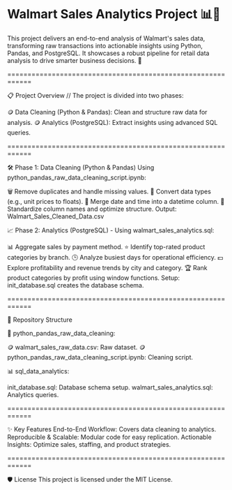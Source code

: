 # Walmart Sales Analytics Project 📊💸

This project delivers an end-to-end analysis of Walmart's sales data, transforming raw transactions into actionable insights using Python, Pandas, and PostgreSQL. It showcases a robust pipeline for retail data analysis to drive smarter business decisions. 🚀

============================================================

📋 Project Overview // The project is divided into two phases:

🪙 Data Cleaning (Python & Pandas): Clean and structure raw data for analysis.
🪙 Analytics (PostgreSQL): Extract insights using advanced SQL queries.

============================================================

🛠️ Phase 1: Data Cleaning (Python & Pandas)
Using python_pandas_raw_data_cleaning_script.ipynb:

🗑️ Remove duplicates and handle missing values.
🔄 Convert data types (e.g., unit prices to floats).
📅 Merge date and time into a datetime column.
🧹 Standardize column names and optimize structure.
Output: Walmart_Sales_Cleaned_Data.csv

📈 Phase 2: Analytics (PostgreSQL) - Using walmart_sales_analytics.sql:

📊 Aggregate sales by payment method.
⭐ Identify top-rated product categories by branch.
🕒 Analyze busiest days for operational efficiency.
💵 Explore profitability and revenue trends by city and category.
🏆 Rank product categories by profit using window functions.
Setup: init_database.sql creates the database schema.

============================================================


📂 Repository Structure

🧹 python_pandas_raw_data_cleaning:

🪙 walmart_sales_raw_data.csv: Raw dataset.
🪙 python_pandas_raw_data_cleaning_script.ipynb: Cleaning script.


📊 sql_data_analytics:

init_database.sql: Database schema setup.
walmart_sales_analytics.sql: Analytics queries.

============================================================

✨ Key Features
End-to-End Workflow: Covers data cleaning to analytics.
Reproducible & Scalable: Modular code for easy replication.
Actionable Insights: Optimize sales, staffing, and product strategies.

============================================================

🛡️ License
This project is licensed under the MIT License.


